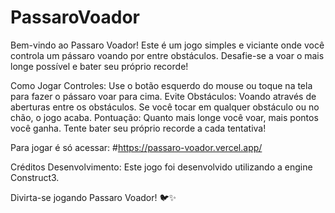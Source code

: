 # PassaroVoador

Bem-vindo ao Passaro Voador! Este é um jogo simples e viciante onde você controla um pássaro voando por entre obstáculos. Desafie-se a voar o mais longe possível e bater seu próprio recorde!

Como Jogar
Controles: Use o botão esquerdo do mouse ou toque na tela para fazer o pássaro voar para cima.
Evite Obstáculos: Voando através de aberturas entre os obstáculos. Se você tocar em qualquer obstáculo ou no chão, o jogo acaba.
Pontuação: Quanto mais longe você voar, mais pontos você ganha. Tente bater seu próprio recorde a cada tentativa!

Para jogar é só acessar: #https://passaro-voador.vercel.app/

Créditos
Desenvolvimento: Este jogo foi desenvolvido utilizando a engine Construct3.

Divirta-se jogando Passaro Voador! 🐦✨
